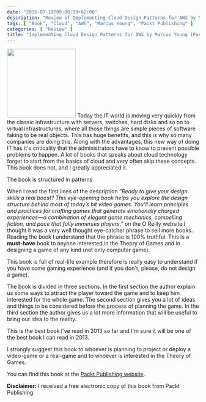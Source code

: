 ```yaml
---
date: "2015-07-19T09:00:00+02:00"
description: "Review of Implementing Cloud Design Patterns for AWS by Marcus Young (Packt Publishing)"
tags: [ "Book", "Cloud", "AWS", "Marcus Young", "Packt Publishing" ]
categories: [ "Review" ]
title: "Implementing Cloud Design Patterns for AWS by Marcus Young (Packt Publishing)"
---
```

<img class="alignleft" alt="" src="https://d255esdrn735hr.cloudfront.net/sites/default/files/imagecache/ppv4_main_book_cover/7340OT.jpg" width="180" />
Today the IT world is moving very quickly from the classic infrastructure with servers, switches, hard disks and so on to virtual infrastructures, where all those things are simple pieces of software faking to be real objects.
This has huge benefits, and this is why so many companies are doing this. Along with the advantages, this new way of doing IT has it's criticality that the administrators have to know to prevent possible problems to happen.
A lot of books that speaks about cloud technology forget to start from the basics of cloud and very often skip these concepts.
This book does not, and I greatly appreciated it.

The book is structured in patterns

When I read the first lines of the description *"Ready to give your design skills a real boost? This eye-opening book helps you explore the design structure behind most of today’s hit video games. You’ll learn principles and practices for crafting games that generate emotionally charged experiences—a combination of elegant game mechanics, compelling fiction, and pace that fully immerses players."* on the O'Reilly website I thought it was a very well thought eye-catcher phrase to sell more books. Reading the book I understand that the phrase is 100% truthful.
This is a **must-have** book to anyone interested in the Theory of Games and in designing a game of any kind (not only computer game).

This book is full of real-life example therefore is really easy to understand if you have some gaming experience (and if you don't, please, do not design a game).

The book is divided in three sections. In the first section the author explain us some ways to attract the player toward the game and to keep him interested for the whole game. The second section gives you a lot of ideas and things to be considered before the process of planning the game. In the third section the author gives us a lot more information that will be useful to bring our idea to the reality.

This is the best book I've read in 2013 so far and I'm sure it will be one of the best book I can read in 2013.

I strongly suggest this book to whoever is planning to project or deploy a video-game or a real-game and to whoever is interested in the Theory of Games.

You can find this book at the [Packt Publishing website](https://www.packtpub.com/web-development/implementing-cloud-design-patterns-aws).

**Disclaimer:** I received a free electronic copy of this book from Packt Publishing

